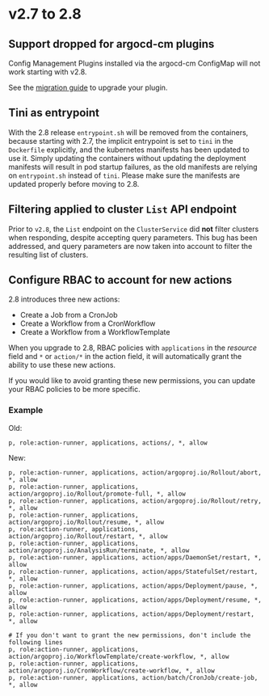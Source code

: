 # v2.7 to 2.8

## Support dropped for argocd-cm plugins

Config Management Plugins installed via the argocd-cm ConfigMap will not work starting with v2.8.

See the [migration guide](https://argo-cd.readthedocs.io/en/stable/operator-manual/config-management-plugins/#migrating-from-argocd-cm-plugins)
to upgrade your plugin.

## Tini as entrypoint

With the 2.8 release `entrypoint.sh` will be removed from the containers,
because starting with 2.7, the implicit entrypoint is set to `tini` in the
`Dockerfile` explicitly, and the kubernetes manifests has been updated to use
it. Simply updating the containers without updating the deployment manifests
will result in pod startup failures, as the old manifests are relying on
`entrypoint.sh` instead of `tini`. Please make sure the manifests are updated
properly before moving to 2.8.

## Filtering applied to cluster `List` API endpoint

Prior to `v2.8`, the `List` endpoint on the `ClusterService` did **not** filter
clusters when responding, despite accepting query parameters. This bug has
been addressed, and query parameters are now taken into account to filter the
resulting list of clusters.

## Configure RBAC to account for new actions

2.8 introduces three new actions:
* Create a Job from a CronJob
* Create a Workflow from a CronWorkflow
* Create a Workflow from a WorkflowTemplate

When you upgrade to 2.8, RBAC policies with `applications` in the *resource*
field and `*` or `action/*` in the action field, it will automatically grant the
ability to use these new actions.

If you would like to avoid granting these new permissions, you can update your RBAC policies to be more specific.

### Example

Old:

```csv
p, role:action-runner, applications, actions/, *, allow
```

New:

```csv
p, role:action-runner, applications, action/argoproj.io/Rollout/abort, *, allow
p, role:action-runner, applications, action/argoproj.io/Rollout/promote-full, *, allow
p, role:action-runner, applications, action/argoproj.io/Rollout/retry, *, allow
p, role:action-runner, applications, action/argoproj.io/Rollout/resume, *, allow
p, role:action-runner, applications, action/argoproj.io/Rollout/restart, *, allow
p, role:action-runner, applications, action/argoproj.io/AnalysisRun/terminate, *, allow
p, role:action-runner, applications, action/apps/DaemonSet/restart, *, allow
p, role:action-runner, applications, action/apps/StatefulSet/restart, *, allow
p, role:action-runner, applications, action/apps/Deployment/pause, *, allow
p, role:action-runner, applications, action/apps/Deployment/resume, *, allow
p, role:action-runner, applications, action/apps/Deployment/restart, *, allow

# If you don't want to grant the new permissions, don't include the following lines
p, role:action-runner, applications, action/argoproj.io/WorkflowTemplate/create-workflow, *, allow
p, role:action-runner, applications, action/argoproj.io/CronWorkflow/create-workflow, *, allow
p, role:action-runner, applications, action/batch/CronJob/create-job, *, allow
```

